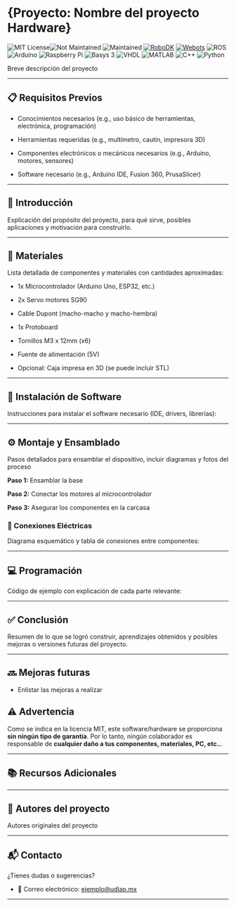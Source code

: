 # {Proyecto: Nombre del proyecto Hardware}
![MIT License](https://img.shields.io/badge/License-MIT-yellow?style=for-the-badge)![Not Maintained](https://img.shields.io/badge/status-not_maintained-lightgrey?style=for-the-badge)
![Maintained](https://img.shields.io/badge/status-maintained-brightgreen?style=for-the-badge)
[![RoboDK](https://img.shields.io/badge/Uses-RoboDK-blue?style=for-the-badge&logo=robodk)](https://robodk.com/)
[![Webots](https://img.shields.io/badge/Uses-Webots-cc3333?style=for-the-badge&logo=cyberbotics&logoColor=white)](https://cyberbotics.com/)
![ROS](https://img.shields.io/badge/ROS-22314E?style=for-the-badge&logo=ros&logoColor=white)
![Arduino](https://img.shields.io/badge/Arduino-00979D?style=for-the-badge&logo=arduino&logoColor=white)
![Raspberry Pi](https://img.shields.io/badge/Raspberry%20Pi-C51A4A?style=for-the-badge&logo=raspberry-pi&logoColor=white)
![Basys 3](https://img.shields.io/badge/Basys%203-0066A1?style=for-the-badge&logo=digilent&logoColor=white)
![VHDL](https://img.shields.io/badge/VHDL-FFA500?style=for-the-badge&logoColor=white)
![MATLAB](https://img.shields.io/badge/MATLAB-0076A8?style=for-the-badge&logo=mathworks&logoColor=white)
![C++](https://img.shields.io/badge/C++-00599C?style=for-the-badge&logo=c%2B%2B&logoColor=white)
![Python](https://img.shields.io/badge/Python-3776AB?style=for-the-badge&logo=python&logoColor=white)







Breve descripción del proyecto

---

## 📋 Requisitos Previos

- Conocimientos necesarios (e.g., uso básico de herramientas, electrónica, programación)

- Herramientas requeridas (e.g., multímetro, cautín, impresora 3D)

- Componentes electrónicos o mecánicos necesarios (e.g., Arduino, motores, sensores)

- Software necesario (e.g., Arduino IDE, Fusion 360, PrusaSlicer)

---

## 📖 Introducción

Explicación del propósito del proyecto, para qué sirve, posibles aplicaciones y motivación para construirlo.

---

## 🔩 Materiales

Lista detallada de componentes y materiales con cantidades aproximadas:

- 1x Microcontrolador (Arduino Uno, ESP32, etc.)

- 2x Servo motores SG90

- Cable Dupont (macho-macho y macho-hembra)

- 1x Protoboard

- Tornillos M3 x 12mm (x6)

- Fuente de alimentación (5V)

- Opcional: Caja impresa en 3D (se puede incluir STL)

---
## 💾 Instalación de Software

Instrucciones para instalar el software necesario (IDE, drivers, librerías):

---

## ⚙️ Montaje y Ensamblado

Pasos detallados para ensamblar el dispositivo, incluir diagramas y fotos del proceso

**Paso 1:** Ensamblar la base

**Paso 2:** Conectar los motores al microcontrolador

**Paso 3:** Asegurar los componentes en la carcasa

### 🔌 Conexiones Eléctricas

Diagrama esquemático y tabla de conexiones entre componentes:

---

## 💻 Programación

Código de ejemplo con explicación de cada parte relevante:

---

## ✅ Conclusión

Resumen de lo que se logró construir, aprendizajes obtenidos y posibles mejoras o versiones futuras del proyecto.

---

## 🔜 Mejoras futuras

- Enlistar las mejoras a realizar

## ⚠️ Advertencia

Como se indica en la licencia MIT, este software/hardware se proporciona **sin ningún tipo de garantía**. Por lo tanto, ningún colaborador es responsable de **cualquier daño a tus componentes, materiales, PC, etc..**.

---

## 📚 Recursos Adicionales

---

## 👥 Autores del proyecto

Autores originales del proyecto

---

## 📬 Contacto

¿Tienes dudas o sugerencias?

- 📧 Correo electrónico: ejemplo@udlap.mx

---

